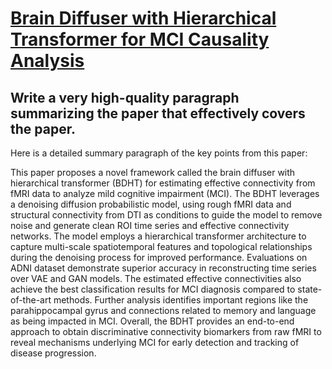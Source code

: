 # [Brain Diffuser with Hierarchical Transformer for MCI Causality Analysis](https://arxiv.org/abs/2312.09022)

## Write a very high-quality paragraph summarizing the paper that effectively covers the paper.

 Here is a detailed summary paragraph of the key points from this paper:

This paper proposes a novel framework called the brain diffuser with hierarchical transformer (BDHT) for estimating effective connectivity from fMRI data to analyze mild cognitive impairment (MCI). The BDHT leverages a denoising diffusion probabilistic model, using rough fMRI data and structural connectivity from DTI as conditions to guide the model to remove noise and generate clean ROI time series and effective connectivity networks. The model employs a hierarchical transformer architecture to capture multi-scale spatiotemporal features and topological relationships during the denoising process for improved performance. Evaluations on ADNI dataset demonstrate superior accuracy in reconstructing time series over VAE and GAN models. The estimated effective connectivities also achieve the best classification results for MCI diagnosis compared to state-of-the-art methods. Further analysis identifies important regions like the parahippocampal gyrus and connections related to memory and language as being impacted in MCI. Overall, the BDHT provides an end-to-end approach to obtain discriminative connectivity biomarkers from raw fMRI to reveal mechanisms underlying MCI for early detection and tracking of disease progression.
